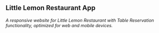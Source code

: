 ## Little Lemon Restaurant App

###### A responsive website for Little Lemon Restaurant with Table Reservation functionality, optimized for web and mobile devices.
